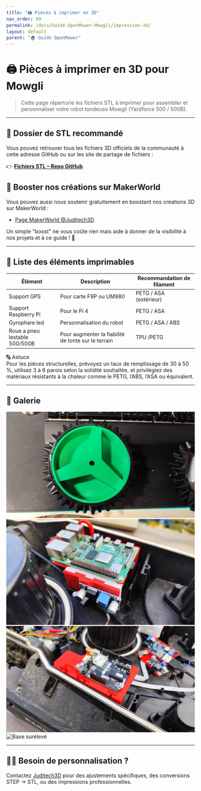 ```yaml
---
title: "🖨️ Pièces à imprimer en 3D"
nav_order: 99
permalink: /docs/Guide-OpenMower-Mowgli/impression-3d/
layout: default
parent: "🏠 Guide OpenMower"
---
```


# 🖨️ Pièces à imprimer en 3D pour Mowgli

> Cette page répertorie les fichiers STL à imprimer pour assembler et personnaliser votre robot tondeuse Mowgli (Yardforce 500 / 500B).

---

## 📁 Dossier de STL recommandé

Vous pouvez retrouver tous les fichiers 3D officiels de la communauté à cette adresse GitHub ou sur les site de partage de fichiers :

👉 **[Fichiers STL – Repo GitHub](https://github.com/Mowglifrenchtouch/mowgli-3d-parts)**

## 🚀 Booster nos créations sur MakerWorld

Vous pouvez aussi nous soutenir gratuitement en boostant nos créations 3D sur MakerWorld :

- [Page MakerWorld @Juditech3D](https://makerworld.com/en/@juditech3d)

Un simple "boost" ne vous coûte rien mais aide à donner de la visibilité à nos projets et à ce guide ! 🙏

---

## 🧩 Liste des éléments imprimables

| Élément | Description | Recommandation de filament |
|--------|-------------|-----------------------------|
| Support GPS | Pour carte F9P ou UM980 | PETG / ASA (extérieur) |
| Support Raspberry Pi | Pour le Pi 4 | PETG / ASA |
| Gyrophare led | Personnalisation du robot | PETG / ASA / ABS |
| Roue a pneu lestable 500/500B | Pour augmenter la fiabilité de tonte sur le terrain | TPU /PETG  |

<div class="alert alert--info">
  <div class="alert-title">🔠 Astuce</div>
  Pour les pièces structurelles, prévoyez un taux de remplissage de 30 à 50 %, utilisez 3 à 6 parois selon la solidité souhaitée, et privilégiez des matériaux résistants à la chaleur comme le PETG, l’ABS, l’ASA ou équivalent.
</div>

---

## 📸 Galerie

![Roue avec pneu lestable](/img/impression-roues.jpg)
![support raspberry pi](/img/impression-support-raspberry.jpg)
![support F9P](/img/impression-support-f9p.jpg)
![Base surélevé](/img/impression-base.jpg)


---

## 🧑‍🏭 Besoin de personnalisation ?

Contactez [Juditech3D](mailto:juditech3d@gmail.com) pour des ajustements spécifiques, des conversions STEP → STL, ou des impressions professionnelles.
